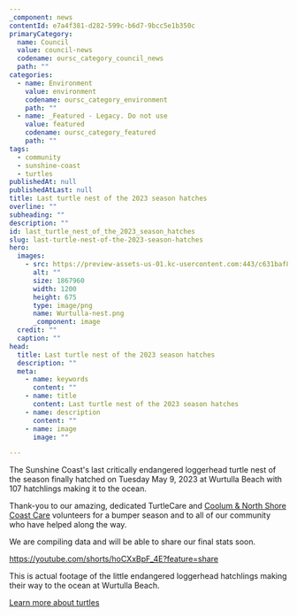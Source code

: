 ```yaml
---
_component: news
contentId: e7a4f381-d282-599c-b6d7-9bcc5e1b350c
primaryCategory:
  name: Council
  value: council-news
  codename: oursc_category_council_news
  path: ""
categories:
  - name: Environment
    value: environment
    codename: oursc_category_environment
    path: ""
  - name: _Featured - Legacy. Do not use
    value: featured
    codename: oursc_category_featured
    path: ""
tags:
  - community
  - sunshine-coast
  - turtles
publishedAt: null
publishedAtLast: null
title: Last turtle nest of the 2023 season hatches
overline: ""
subheading: ""
description: ""
id: last_turtle_nest_of_the_2023_season_hatches
slug: last-turtle-nest-of-the-2023-season-hatches
hero:
  images:
    - src: https://preview-assets-us-01.kc-usercontent.com:443/c631baf8-1b46-001f-580c-d0001b68b4a8/c211f010-8107-441d-a04b-0ed55ac0e5cc/Wurtulla-nest.png
      alt: ""
      size: 1867960
      width: 1200
      height: 675
      type: image/png
      name: Wurtulla-nest.png
      _component: image
  credit: ""
  caption: ""
head:
  title: Last turtle nest of the 2023 season hatches
  description: ""
  meta:
    - name: keywords
      content: ""
    - name: title
      content: Last turtle nest of the 2023 season hatches
    - name: description
      content: ""
    - name: image
      image: ""

---
```

The Sunshine Coast's last critically endangered loggerhead turtle nest of the season finally hatched on Tuesday May 9, 2023 at Wurtulla Beach with 107 hatchlings making it to the ocean.

Thank-you to our amazing, dedicated TurtleCare and [Coolum & North Shore Coast Care](https://facebook.com/168924226470901)
&#x20;volunteers for a bumper season and to all of our community who have helped along the way.

We are compiling data and will be able to share our final stats soon.

<https://youtube.com/shorts/hoCXxBpF_4E?feature=share>


This is actual footage of the little endangered loggerhead hatchlings making their way to the ocean at Wurtulla Beach.

[Learn more about turtles](https://www.sunshinecoast.qld.gov.au/Environment/Native-Animals/TurtleCare)
